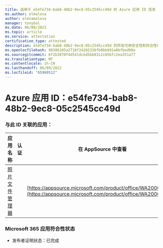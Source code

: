 ```yaml
---
title: 适用于 e54fe734-bab8-48b2-9ec8-05c2545cc49d 的 Azure 应用 ID 信息
ms.author: elmalova
author: elenamalova
manager: tonybal
ms.date: 06/08/2022
ms.topic: article
ms.service: attestation
certification_type: attested
description: e54fe734-bab8-48b2-9ec8-05c2545cc49d 的所有可用安全性和符合性信息。
ms.openlocfilehash: 98386105a2718f24202336fb0bb891a8bfbed90e
ms.sourcegitcommit: 6f2b3870f4d541dcbd5bb8312c05bfc2ea351a77
ms.translationtype: MT
ms.contentlocale: zh-CN
ms.lasthandoff: 06/09/2022
ms.locfileid: "65969512"
---
```

# <a name="azure-app-id-e54fe734-bab8-48b2-9ec8-05c2545cc49d"></a>Azure 应用 ID：e54fe734-bab8-48b2-9ec8-05c2545cc49d


### <a name="apps-associated-with-this-id"></a>与此 ID 关联的应用：
| **应用名称** | **认证** | **在 AppSource 中查看** |
|--------------|---------------|-----------------------|
| [照片文件管理器](../forward/WA200003881.md) |  | [https://appsource.microsoft.com/product/office/WA200003881](https://appsource.microsoft.com/product/office/WA200003881) |

### <a name="microsoft-365-app-compliance-status"></a>Microsoft 365 应用符合性状态
- 发布者证明状态：已完成
